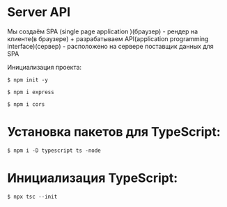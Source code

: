 # Server API

Мы создаём SPA (single page application )(браузер) - рендер на клиенте(в браузере) + разрабатываем
 API(application programming interface)(сервер) - расположено на сервере поставщик данных для SPA

Инициализация проекта:

`$ npm init -y`

`$ npm i express`

`$ npm i cors`

# Установка пакетов для TypeScript:

`$ npm i -D typescript ts -node`

# Инициализация TypeScript:

`$ npx tsc --init`
